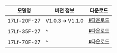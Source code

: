 | 모델명         | 버전 정보           | 다운로드                                                                                            |
| ----------- | --------------- | ----------------------------------------------------------------------------------------------- |
| 17Lf-20F-27 | V1.0.3 ➔ V1.1.0 | [⬇️다운로드](https://drive.google.com/file/d/1ToAqK7ndGBRyWfRf6Q50MLoKYxMjKimL/view?usp=drive_link) |
| 17Lf-35F-27 | ^               | [⬇️다운로드](https://drive.google.com/file/d/1izvJoqeouGnRCiK5ATd7dHyzAu1A5Adc/view?usp=drive_link) |
| 17Lf-70F-27 | ^               | [⬇️다운로드](https://drive.google.com/file/d/1Fk0tvOHTkFAcxfWS0UdfeS5Rm_ihG5G2/view?usp=drive_link) |






